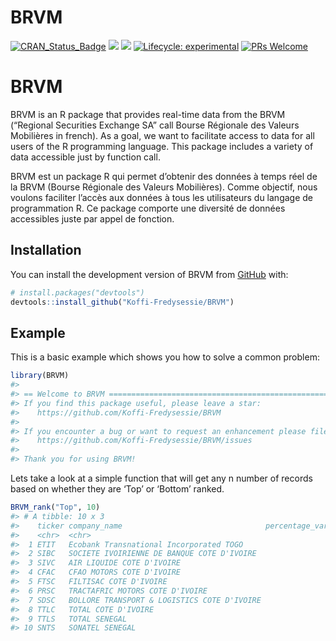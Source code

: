 
<!-- README.md is generated from README.Rmd. Please edit that file -->

# BRVM

<!-- badges: start -->

[![CRAN_Status_Badge](http://www.r-pkg.org/badges/version/BRVM)](https://cran.r-project.org/package=BRVM)
![](https://cranlogs.r-pkg.org/badges/BRVM)
![](https://cranlogs.r-pkg.org/badges/grand-total/BRVM) [![Lifecycle:
experimental](https://img.shields.io/badge/lifecycle-experimental-orange.svg)](https://lifecycle.r-lib.org/articles/stages.html##experimental)
[![PRs
Welcome](https://img.shields.io/badge/PRs-welcome-brightgreen.svg?style=flat-square)](https://makeapullrequest.com)
<!-- badges: end -->

# BRVM

BRVM is an R package that provides real-time data from the BRVM
(“Regional Securities Exchange SA” call Bourse Régionale des Valeurs
Mobilières in french). As a goal, we want to facilitate access to data
for all users of the R programming language. This package includes a
variety of data accessible just by function call.

BRVM est un package R qui permet d’obtenir des données à temps réel de
la BRVM (Bourse Régionale des Valeurs Mobilières). Comme objectif, nous
voulons faciliter l’accès aux données à tous les utilisateurs du langage
de programmation R. Ce package comporte une diversité de données
accessibles juste par appel de fonction.

## Installation

You can install the development version of BRVM from
[GitHub](https://github.com/) with:

``` r
# install.packages("devtools")
devtools::install_github("Koffi-Fredysessie/BRVM")
```

## Example

This is a basic example which shows you how to solve a common problem:

``` r
library(BRVM)
#> 
#> == Welcome to BRVM ===========================================================================
#> If you find this package useful, please leave a star: 
#>    https://github.com/Koffi-Fredysessie/BRVM
#> 
#> If you encounter a bug or want to request an enhancement please file an issue at:
#>    https://github.com/Koffi-Fredysessie/BRVM/issues
#> 
#> Thank you for using BRVM!
```

Lets take a look at a simple function that will get any n number of
records based on whether they are ‘Top’ or ‘Bottom’ ranked.

``` r
BRVM_rank("Top", 10)
#> # A tibble: 10 x 3
#>    ticker company_name                                percentage_variation
#>    <chr>  <chr>                                                      <dbl>
#>  1 ETIT   Ecobank Transnational Incorporated TOGO                     5   
#>  2 SIBC   SOCIETE IVOIRIENNE DE BANQUE COTE D'IVOIRE                  5   
#>  3 SIVC   AIR LIQUIDE COTE D'IVOIRE                                   4.65
#>  4 CFAC   CFAO MOTORS COTE D'IVOIRE                                   3.45
#>  5 FTSC   FILTISAC COTE D'IVOIRE                                      2.24
#>  6 PRSC   TRACTAFRIC MOTORS COTE D'IVOIRE                             2.17
#>  7 SDSC   BOLLORE TRANSPORT & LOGISTICS COTE D'IVOIRE                 2   
#>  8 TTLC   TOTAL COTE D'IVOIRE                                         1.85
#>  9 TTLS   TOTAL SENEGAL                                               0.48
#> 10 SNTS   SONATEL SENEGAL                                             0.17
```

